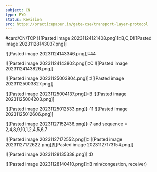 ```yaml
---
subject: CN
type: PYQ
status: Revision
src: https://practicepaper.in/gate-cse/transport-layer-protocol
---
```

#card/CN/TCP 
![[Pasted image 20231124121408.png]]::B,C,D![[Pasted image 20231128143037.png]]

![[Pasted image 20231124143346.png]]::44 

![[Pasted image 20231124143802.png]]::C ![[Pasted image 20231124143826.png]]

![[Pasted image 20231125003804.png]]::![[Pasted image 20231125003827.png]]

![[Pasted image 20231125004137.png]]::B ![[Pasted image 20231125004203.png]]

![[Pasted image 20231125012533.png]]::11 ![[Pasted image 20231125012606.png]]

![[Pasted image 20231127152436.png]]::7 and sequence = 2,4,8,9,10,1,2,4,5,6,7

![[Pasted image 20231127172552.png]]::![[Pasted image 20231127172622.png]]![[Pasted image 20231127173154.png]]


![[Pasted image 20231128135338.png]]::D 

![[Pasted image 20231128140410.png]]::B min(congestion, receiver)

